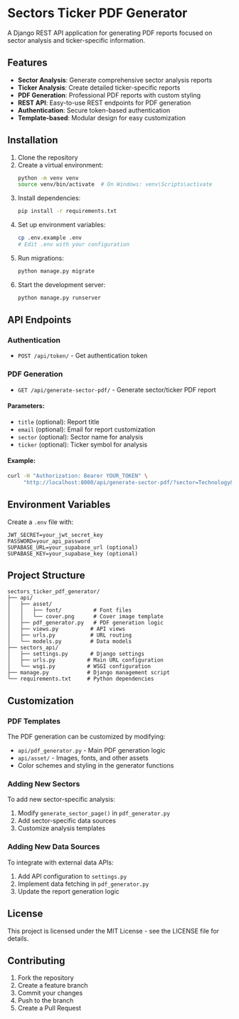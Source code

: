 # Sectors Ticker PDF Generator

A Django REST API application for generating PDF reports focused on sector analysis and ticker-specific information.

## Features

- **Sector Analysis**: Generate comprehensive sector analysis reports
- **Ticker Analysis**: Create detailed ticker-specific reports 
- **PDF Generation**: Professional PDF reports with custom styling
- **REST API**: Easy-to-use REST endpoints for PDF generation
- **Authentication**: Secure token-based authentication
- **Template-based**: Modular design for easy customization

## Installation

1. Clone the repository
2. Create a virtual environment:
   ```bash
   python -m venv venv
   source venv/bin/activate  # On Windows: venv\Scripts\activate
   ```
3. Install dependencies:
   ```bash
   pip install -r requirements.txt
   ```
4. Set up environment variables:
   ```bash
   cp .env.example .env
   # Edit .env with your configuration
   ```
5. Run migrations:
   ```bash
   python manage.py migrate
   ```
6. Start the development server:
   ```bash
   python manage.py runserver
   ```

## API Endpoints

### Authentication
- `POST /api/token/` - Get authentication token

### PDF Generation
- `GET /api/generate-sector-pdf/` - Generate sector/ticker PDF report

#### Parameters:
- `title` (optional): Report title
- `email` (optional): Email for report customization
- `sector` (optional): Sector name for analysis
- `ticker` (optional): Ticker symbol for analysis

#### Example:
```bash
curl -H "Authorization: Bearer YOUR_TOKEN" \
     "http://localhost:8000/api/generate-sector-pdf/?sector=Technology&ticker=AAPL&title=Tech%20Sector%20Analysis"
```

## Environment Variables

Create a `.env` file with:
```
JWT_SECRET=your_jwt_secret_key
PASSWORD=your_api_password
SUPABASE_URL=your_supabase_url (optional)
SUPABASE_KEY=your_supabase_key (optional)
```

## Project Structure

```
sectors_ticker_pdf_generator/
├── api/
│   ├── asset/
│   │   ├── font/          # Font files
│   │   └── cover.png      # Cover image template
│   ├── pdf_generator.py   # PDF generation logic
│   ├── views.py          # API views
│   ├── urls.py           # URL routing
│   └── models.py         # Data models
├── sectors_api/
│   ├── settings.py       # Django settings
│   ├── urls.py          # Main URL configuration
│   └── wsgi.py          # WSGI configuration
├── manage.py            # Django management script
└── requirements.txt     # Python dependencies
```

## Customization

### PDF Templates
The PDF generation can be customized by modifying:
- `api/pdf_generator.py` - Main PDF generation logic
- `api/asset/` - Images, fonts, and other assets
- Color schemes and styling in the generator functions

### Adding New Sectors
To add new sector-specific analysis:
1. Modify `generate_sector_page()` in `pdf_generator.py`
2. Add sector-specific data sources
3. Customize analysis templates

### Adding New Data Sources
To integrate with external data APIs:
1. Add API configuration to `settings.py`
2. Implement data fetching in `pdf_generator.py`
3. Update the report generation logic

## License

This project is licensed under the MIT License - see the LICENSE file for details.

## Contributing

1. Fork the repository
2. Create a feature branch
3. Commit your changes
4. Push to the branch
5. Create a Pull Request
